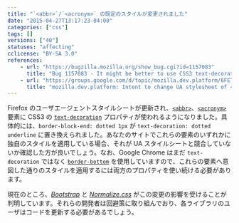 ```yaml
---
title: "`<abbr>`/`<acronym>` の既定のスタイルが変更されました"
date: "2015-04-27T13:17:23-04:00"
categories: ["css"]
tags: []
versions: ["40"]
statuses: "affecting"
cclicense: "BY-SA 3.0"
references:
    - url: "https://bugzilla.mozilla.org/show_bug.cgi?id=1157083"
      title: "Bug 1157083 - It might be better to use CSS3 text-decoration for the UA stylesheet of <abbr> and <acronym> rather than border-bottom"
    - url: "https://groups.google.com/d/topic/mozilla.dev.platform/6FETMqsuQhk/discussion"
      title: "mozilla.dev.platform: Intent to change UA stylesheet of <abbr> and <acronym> (using border-bottom -> CSS 3 text-decoration)"
---
```

Firefox のユーザエージェントスタイルシートが更新され、[`<abbr>`](https://developer.mozilla.org/ja/docs/Web/HTML/Element/abbr)、[`<acronym>`](https://developer.mozilla.org/ja/docs/Web/HTML/Element/acronym) 要素に CSS3 の [`text-decoration`](https://developer.mozilla.org/ja/docs/Web/CSS/text-decoration) プロパティが使われるようになりました。具体的には、`border-block-end: dotted 1px` が `text-decoration: dotted underline` に置き換えられました。あなたのサイトでこれらの要素のいずれかに独自のスタイルを適用している場合、それが UA スタイルシートと競合していないか確認した方が良いでしょう。なお、Google Chrome はまだ `text-decoration` ではなく [`border-bottom`](https://developer.mozilla.org/ja/docs/Web/CSS/border-bottom) を使用していますので、これらの要素へ意図した通りのスタイルを適用するには両方のプロパティを使い続ける必要があります。

現在のところ、[*Bootstrap*](https://github.com/twbs/bootstrap/issues/16574) と [*Normalize.css*](https://github.com/necolas/normalize.css/pull/451) がこの変更の影響を受けることが判明しています。それらの開発者は回避策に取り組んでおり、各ライブラリのユーザはコードを更新する必要があるでしょう。

